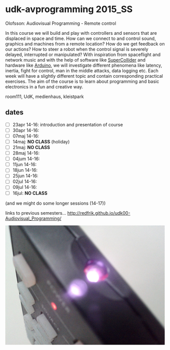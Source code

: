 udk-avprogramming 2015_SS
=========================

Olofsson: Audiovisual Programming - Remote control

In this course we will build and play with controllers and sensors that are displaced in space and time. How can we connect to and control sound, graphics and machines from a remote location? How do we get feedback on our actions? How to steer a robot when the control signal is severely delayed, interrupted or manipulated? With inspiration from spaceflight and network music and with the help of software like [SuperCollider](http://supercollider.github.io) and hardware like [Arduino](http://www.arduino.cc), we will investigate different phenomena like latency, inertia, fight for control, man in the middle attacks, data logging etc. Each week will have a slightly different topic and contain corresponding practical exercises. The aim of the course is to learn about programming and basic electronics in a fun and creative way.

room111, UdK, medienhaus, kleistpark

dates
-----
- [ ] 23apr 14-16: introduction and presentation of course
- [ ] 30apr 14-16:
- [ ] 07maj 14-16:
- [ ] 14maj: **NO CLASS** (holiday)
- [ ] 21maj: **NO CLASS**
- [ ] 28maj 14-16:
- [ ] 04jum 14-16:
- [ ] 11jun 14-16:
- [ ] 18jun 14-16:
- [ ] 25jun 14-16:
- [ ] 02jul 14-16:
- [ ] 09jul 14-16:
- [ ] 16jul: **NO CLASS**

(and we might do some longer sessions (14-17))

links to previous semesters... <http://redfrik.github.io/udk00-Audiovisual_Programming/>

![remotecontrol](remotecontrol.jpg?raw=true "remotecontrol")
